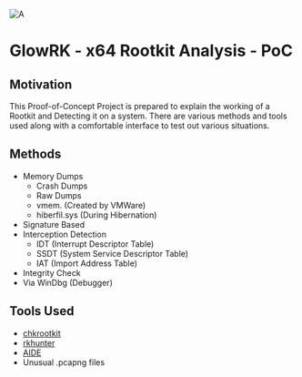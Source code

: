 ![A](https://github.com/user-attachments/assets/f90e7e50-df29-48be-8f8b-c2bdf93585bc)
# GlowRK - x64 Rootkit Analysis - PoC

## Motivation
This Proof-of-Concept Project is prepared to explain the working of a Rootkit and Detecting it on a system. There are various methods and tools used along with a comfortable interface to test out various situations.

## Methods 
- Memory Dumps
  - Crash Dumps
  - Raw Dumps
  - vmem. (Created by VMWare)
  - hiberfil.sys (During Hibernation)
- Signature Based
- Interception Detection
    - IDT (Interrupt Descriptor Table)
    - SSDT (System Service Descriptor Table)
    - IAT (Import Address Table)
- Integrity Check
- Via WinDbg (Debugger)

## Tools Used
- [chkrootkit](https://www.chkrootkit.org/)
- [rkhunter](https://rkhunter.sourceforge.net/)
- [AIDE](https://aide.github.io/doc/)
- Unusual .pcapng files
